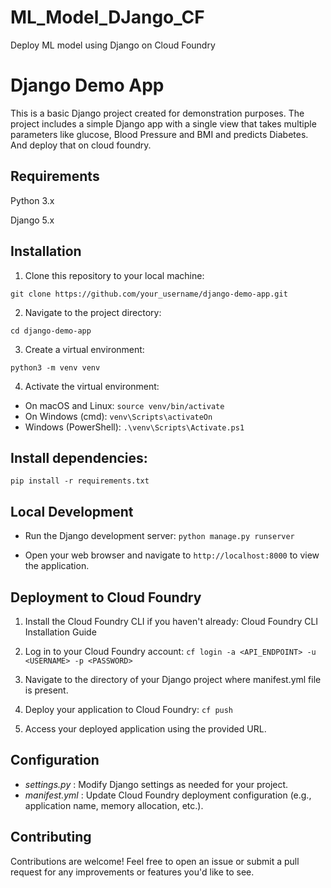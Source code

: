 # ML_Model_DJango_CF
Deploy ML model using Django on Cloud Foundry

# Django Demo App
This is a basic Django project created for demonstration purposes. The project includes a simple Django app with a single view that takes multiple parameters like glucose, Blood Pressure and BMI and predicts Diabetes. And deploy that on cloud foundry.

## Requirements
Python 3.x

Django 5.x

## Installation
1. Clone this repository to your local machine:
   
```git clone https://github.com/your_username/django-demo-app.git```

2. Navigate to the project directory:
   
```cd django-demo-app```

3. Create a virtual environment:

```python3 -m venv venv```

4. Activate the virtual environment:
  * On macOS and Linux:
    ```source venv/bin/activate```
  * On Windows (cmd):
    ```venv\Scripts\activateOn``` 
  * Windows (PowerShell):
    ```.\venv\Scripts\Activate.ps1```

## Install dependencies:

```pip install -r requirements.txt```

## Local Development 
* Run the Django development server:
```python manage.py runserver```

* Open your web browser and navigate to ```http://localhost:8000``` to view the application.

## Deployment to Cloud Foundry
1. Install the Cloud Foundry CLI if you haven't already: Cloud Foundry CLI Installation Guide
2. Log in to your Cloud Foundry account: 
```cf login -a <API_ENDPOINT> -u <USERNAME> -p <PASSWORD>```

4. Navigate to the directory of your Django project where manifest.yml file is present.
5. Deploy your application to Cloud Foundry:
```cf push```

6. Access your deployed application using the provided URL.

## Configuration
* *settings.py* : Modify Django settings as needed for your project.
* *manifest.yml* : Update Cloud Foundry deployment configuration (e.g., application name, memory allocation, etc.).

## Contributing 
Contributions are welcome! Feel free to open an issue or submit a pull request for any improvements or features you'd like to see.
